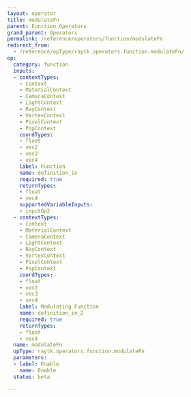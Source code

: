 ```yaml
---
layout: operator
title: modulateFn
parent: Function Operators
grand_parent: Operators
permalink: /reference/operators/function/modulateFn
redirect_from:
  - /reference/opType/raytk.operators.function.modulateFn/
op:
  category: function
  inputs:
  - contextTypes:
    - Context
    - MaterialContext
    - CameraContext
    - LightContext
    - RayContext
    - VertexContext
    - PixelContext
    - PopContext
    coordTypes:
    - float
    - vec2
    - vec3
    - vec4
    label: Function
    name: definition_in
    required: true
    returnTypes:
    - float
    - vec4
    supportedVariableInputs:
    - inputOp2
  - contextTypes:
    - Context
    - MaterialContext
    - CameraContext
    - LightContext
    - RayContext
    - VertexContext
    - PixelContext
    - PopContext
    coordTypes:
    - float
    - vec2
    - vec3
    - vec4
    label: Modulating Function
    name: definition_in_2
    required: true
    returnTypes:
    - float
    - vec4
  name: modulateFn
  opType: raytk.operators.function.modulateFn
  parameters:
  - label: Enable
    name: Enable
  status: beta

---
```

